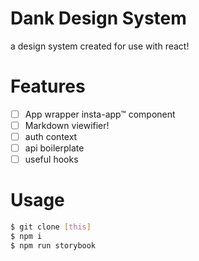 # Dank Design System

a design system created for use with react!

# Features

- [ ] App wrapper insta-app™ component
- [ ] Markdown viewifier!
- [ ] auth context
- [ ] api boilerplate
- [ ] useful hooks

# Usage

```bash
$ git clone [this]
$ npm i
$ npm run storybook
```
